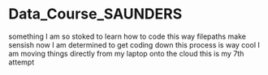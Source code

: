 # Data_Course_SAUNDERS
something
I am so stoked to learn how to code this way
filepaths make sensish now
I am determined to get coding down
this process is way cool
I am moving things directly from my laptop onto the cloud
this is my 7th attempt
